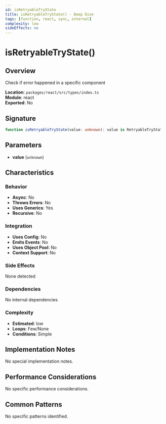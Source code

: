 ```yaml
---
id: isRetryableTryState
title: isRetryableTryState() - Deep Dive
tags: [function, react, sync, internal]
complexity: low
sideEffects: no
---
```


# isRetryableTryState()

## Overview
Check if error happened in a specific component

**Location**: `packages/react/src/types/index.ts`  
**Module**: react  
**Exported**: No  

## Signature
```typescript
function isRetryableTryState(value: unknown): value is RetryableTryState<T>
```

## Parameters
- **value** (`unknown`)

## Characteristics

### Behavior
- **Async**: No
- **Throws Errors**: No
- **Uses Generics**: Yes
- **Recursive**: No

### Integration
- **Uses Config**: No
- **Emits Events**: No
- **Uses Object Pool**: No
- **Context Support**: No

### Side Effects
None detected

### Dependencies
No internal dependencies

### Complexity
- **Estimated**: low
- **Loops**: Few/None
- **Conditions**: Simple



## Implementation Notes
No special implementation notes.

## Performance Considerations
No specific performance considerations.

## Common Patterns
No specific patterns identified.
